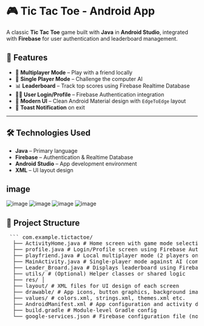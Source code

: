 # 🎮 Tic Tac Toe - Android App

A classic **Tic Tac Toe** game built with **Java** in **Android Studio**, integrated with **Firebase** for user authentication and leaderboard management.

## 🚀 Features

- 🔄 **Multiplayer Mode** – Play with a friend locally
- 🤖 **Single Player Mode** – Challenge the computer AI
- 📊 **Leaderboard** – Track top scores using Firebase Realtime Database
- 🙍‍♂️ **User Login/Profile** – Firebase Authentication integration
- 🎨 **Modern UI** – Clean Android Material design with `EdgeToEdge` layout
- 🔔 **Toast Notification** on exit

---

## 🛠️ Technologies Used

- **Java** – Primary language
- **Firebase** – Authentication & Realtime Database
- **Android Studio** – App development environment
- **XML** – UI layout design
## image
![image](https://github.com/user-attachments/assets/c31f13e4-5d5c-4044-a48b-95a160065035)
![image](https://github.com/user-attachments/assets/daa9f72c-34de-4dec-b941-ab61e7a76aa2)
![image](https://github.com/user-attachments/assets/7c2702a8-29cb-416a-a2da-1400281e9eea)
![image](https://github.com/user-attachments/assets/2660115a-6a52-4a19-8825-d85b964059a9)







## 📂 Project Structure
<pre> ``` com.example.tictactoe/ 
  ├── ActivityHome.java # Home screen with game mode selection
  ├── profile.java # Login/Profile screen using Firebase Authentication
  ├── playfriend.java # Local multiplayer mode (2 players on same device)
  ├── MainActivity.java # Single-player mode against AI (computer)
  ├── Leader_Broard.java # Displays leaderboard using Firebase Realtime Database 
  ├── utils/ # (Optional) Helper classes or shared logic
  ├── res/ │
  ├── layout/ # XML files for UI design of each screen 
  ├── drawable/ # App icons, button graphics, background images 
  ├── values/ # colors.xml, strings.xml, themes.xml etc.
  ├── AndroidManifest.xml # App configuration and activity declarations
  ├── build.gradle # Module-level Gradle config 
  └── google-services.json # Firebase configuration file (not committed to GitHub) ``` </pre>
